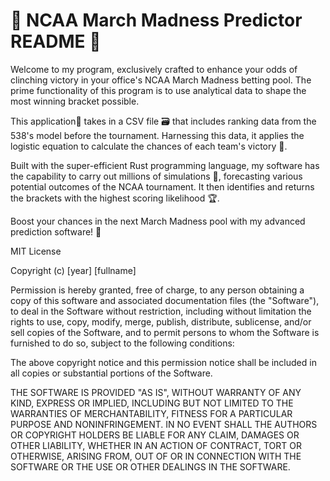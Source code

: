 # 🏀 NCAA March Madness Predictor README 🏀

Welcome to my program, exclusively crafted to enhance your odds of clinching victory in your office's NCAA March Madness betting pool. The prime functionality of this program is to use analytical data to shape the most winning bracket possible.

This application📱 takes in a CSV file 🗃 that includes ranking data from the 538's model before the tournament. Harnessing this data, it applies the logistic equation to calculate the chances of each team's victory 🎯.

Built with the super-efficient Rust programming language, my software has the capability to carry out millions of simulations 🔄, forecasting various potential outcomes of the NCAA tournament. It then identifies and returns the brackets with the highest scoring likelihood 🏆.

Boost your chances in the next March Madness pool with my advanced prediction software! 🚀

MIT License

Copyright (c) [year] [fullname]

Permission is hereby granted, free of charge, to any person obtaining a copy
of this software and associated documentation files (the "Software"), to deal
in the Software without restriction, including without limitation the rights
to use, copy, modify, merge, publish, distribute, sublicense, and/or sell
copies of the Software, and to permit persons to whom the Software is
furnished to do so, subject to the following conditions:

The above copyright notice and this permission notice shall be included in all
copies or substantial portions of the Software.

THE SOFTWARE IS PROVIDED "AS IS", WITHOUT WARRANTY OF ANY KIND, EXPRESS OR
IMPLIED, INCLUDING BUT NOT LIMITED TO THE WARRANTIES OF MERCHANTABILITY,
FITNESS FOR A PARTICULAR PURPOSE AND NONINFRINGEMENT. IN NO EVENT SHALL THE
AUTHORS OR COPYRIGHT HOLDERS BE LIABLE FOR ANY CLAIM, DAMAGES OR OTHER
LIABILITY, WHETHER IN AN ACTION OF CONTRACT, TORT OR OTHERWISE, ARISING FROM,
OUT OF OR IN CONNECTION WITH THE SOFTWARE OR THE USE OR OTHER DEALINGS IN THE
SOFTWARE.
